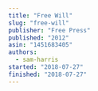 ```yaml
---
title: "Free Will"
slug: "free-will"
publisher: "Free Press"
published: "2012"
asin: "1451683405"
authors:
  - sam-harris
started: "2018-07-27"
finished: "2018-07-27"
---
```

